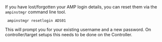 If you have lost/forgotten your AMP login details, you can reset them via the `ampinstmgr` command line tool.

     ampinstmgr resetlogin ADS01

This will prompt you for your existing username and a new password. On controller/target setups this needs to be done on the Controller.
